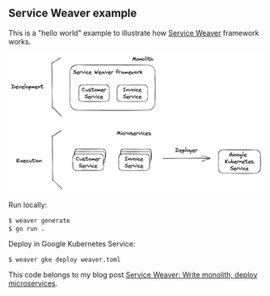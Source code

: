 ## Service Weaver example

This is a "hello world" example to illustrate how [Service Weaver](https://serviceweaver.dev) framework works.

![Diagram](diagram.png)

Run locally:

```
$ weaver generate
$ go run .
```

Deploy in Google Kubernetes Service:

```
$ weaver gke deploy weaver.toml
```

This code belongs to my blog post [Service Weaver: Write monolith, deploy microservices](https://hvalls.dev/posts/service-weaver).
